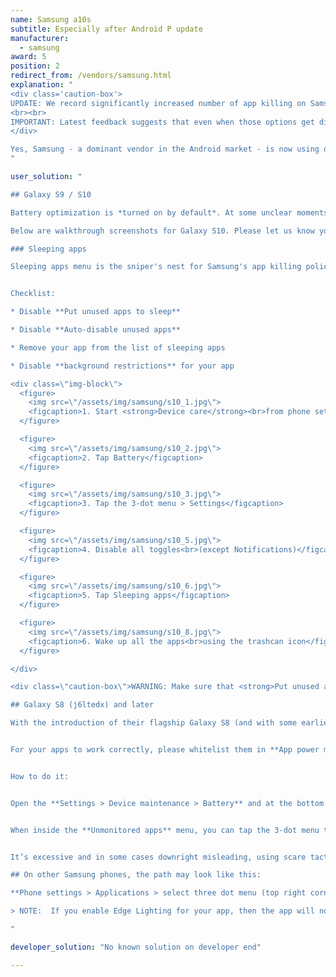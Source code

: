 ```yaml
---
name: Samsung a10s
subtitle: Especially after Android P update
manufacturer:
  - samsung
award: 5
position: 2
redirect_from: /vendors/samsung.html
explanation: "
<div class='caution-box'>
UPDATE: We record significantly increased number of app killing on Samsung's Android Pie flavor. The hints show adaptive battery being much more eager than in stock Android.<br>After 3 days any unused app will not be able to start from background (e.g. alarms will not work anymore). Imagine, you won't use your alarm clock for a the weekend +1 day and bang! no alarms any more and you miss work! We strongly suggest to turn off <strong>Adaptive battery</strong> and <strong>Put apps to sleep</strong> options per instructions below.
<br><br>
IMPORTANT: Latest feedback suggests that even when those options get disabled Samsung may re-enable than later after a firmware update!
</div>

Yes, Samsung - a dominant vendor in the Android market - is now using one of the nastiest battery saving techniques in the industry. They kill background processes and render alarm clocks and other apps which rely on background processing useless. See below for workarounds.
"

user_solution: "

## Galaxy S9 / S10

Battery optimization is *turned on by default*. At some unclear moments (maybe on app update, OS update?), the settings also do revert back to the defaults, forcing you to turn them off again and again.

Below are walkthrough screenshots for Galaxy S10. Please let us know your feedback about whether it works for S9 (or others) as well. Thanks!

### Sleeping apps

Sleeping apps menu is the sniper's nest for Samsung's app killing policies. Make sure to follow the instructions very carefully to prevent the apps from being killed.


Checklist:

* Disable **Put unused apps to sleep**

* Disable **Auto-disable unused apps**

* Remove your app from the list of sleeping apps

* Disable **background restrictions** for your app

<div class=\"img-block\">
  <figure>
    <img src=\"/assets/img/samsung/s10_1.jpg\">
    <figcaption>1. Start <strong>Device care</strong><br>from phone settings</figcaption>
  </figure>

  <figure>
    <img src=\"/assets/img/samsung/s10_2.jpg\">
    <figcaption>2. Tap Battery</figcaption>
  </figure>

  <figure>
    <img src=\"/assets/img/samsung/s10_3.jpg\">
    <figcaption>3. Tap the 3-dot menu > Settings</figcaption>
  </figure>

  <figure>
    <img src=\"/assets/img/samsung/s10_5.jpg\">
    <figcaption>4. Disable all toggles<br>(except Notifications)</figcaption>
  </figure>

  <figure>
    <img src=\"/assets/img/samsung/s10_6.jpg\">
    <figcaption>5. Tap Sleeping apps</figcaption>
  </figure>

  <figure>
    <img src=\"/assets/img/samsung/s10_8.jpg\">
    <figcaption>6. Wake up all the apps<br>using the trashcan icon</figcaption>
  </figure>

</div>

<div class=\"caution-box\">WARNING: Make sure that <strong>Put unused apps to sleep</strong> and <strong>Auto-disable unused apps</strong> is disabled. Otherwise Samsung will put your apps back to sleep after a few days (3 by default) even if you have woken them up manually!</div>

## Galaxy S8 (j6ltedx) and later

With the introduction of their flagship Galaxy S8 (and with some earlier experiments), Samsung has introduced a flawed attempt at prolonging battery life called **App power monitor**.


For your apps to work correctly, please whitelist them in **App power monitor**.


How to do it:


Open the **Settings > Device maintenance > Battery** and at the bottom you’ll see a list of your most frequently used apps. You can manage apps individually or in a group by selecting them then tapping the big **Save power** button. Apps that are sleeping will appear in the **Sleeping apps** list at the bottom (tap it to expand the list). Scrolling further — all the way to the very bottom — and you’ll find **Unmonitored apps**. These are apps that you specifically want to exclude (white list) from **App power monitor** evil reach.


When inside the **Unmonitored apps** menu, you can tap the 3-dot menu to add or delete apps from the list. Rather than bothering with any of that, you can just turn off the **App power monitor** feature completely as it has little-to-no impact on battery life and only serves to handicap the normal functioning of your Galaxy phone.


It’s excessive and in some cases downright misleading, using scare tactics to keep you reliant on Samsung’s software when other Android devices get by just fine without it.

## On other Samsung phones, the path may look like this:

**Phone settings > Applications > select three dot menu (top right corner) > Special Access > Optimize Battery usage >** Find your app on the list and make sure that it is not selected.

> NOTE:  If you enable Edge Lighting for your app, then the app will not be able to wake up your screen. To allow your app to wake up your screen, please remove it from the Edge Lighting applications list.

"

developer_solution: "No known solution on developer end"

---
```

